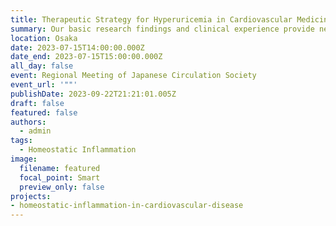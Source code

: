 ```yaml
---
title: Therapeutic Strategy for Hyperuricemia in Cardiovascular Medicine
summary: Our basic research findings and clinical experience provide new insight into therapeutic strategy for hyperuricemia in patients with cardiovascular disease.
location: Osaka
date: 2023-07-15T14:00:00.000Z
date_end: 2023-07-15T15:00:00.000Z
all_day: false
event: Regional Meeting of Japanese Circulation Society
event_url: '""'
publishDate: 2023-09-22T21:21:01.005Z
draft: false
featured: false
authors:
  - admin
tags:
  - Homeostatic Inflammation
image:
  filename: featured
  focal_point: Smart
  preview_only: false
projects: 
- homeostatic-inflammation-in-cardiovascular-disease
---
```

